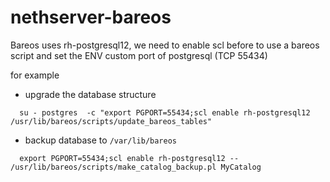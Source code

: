 # nethserver-bareos

Bareos uses rh-postgresql12, we need to enable scl before to use a bareos script and set the ENV custom port of postgresql (TCP 55434)

for example

- upgrade the database structure

```
  su - postgres  -c "export PGPORT=55434;scl enable rh-postgresql12 /usr/lib/bareos/scripts/update_bareos_tables"
```
- backup database to `/var/lib/bareos`

```
  export PGPORT=55434;scl enable rh-postgresql12 -- /usr/lib/bareos/scripts/make_catalog_backup.pl MyCatalog
```
